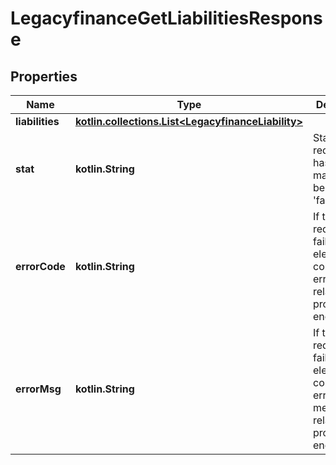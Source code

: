 
# LegacyfinanceGetLiabilitiesResponse

## Properties
Name | Type | Description | Notes
------------ | ------------- | ------------- | -------------
**liabilities** | [**kotlin.collections.List&lt;LegacyfinanceLiability&gt;**](LegacyfinanceLiability.md) |  | 
**stat** | **kotlin.String** | Status of the request that has been made. Can be &#39;ok&#39; or &#39;fail&#39; |  [optional]
**errorCode** | **kotlin.String** | If the request has failed, this element will contain the error code related to the problem encountered. |  [optional]
**errorMsg** | **kotlin.String** | If the request has failed, this element will contain the error message related to the problem encountered. |  [optional]




